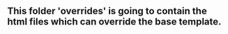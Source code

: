 ## This folder 'overrides' is going to contain the html files which can override the base template. 